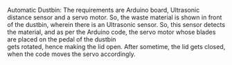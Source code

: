 Automatic Dustbin:
  The requirements are Arduino board, Ultrasonic distance sensor and a servo motor.
  So, the waste material is shown in front of the dustbin, wherein there is an Ultrasonic sensor.
  So, this sensor detects the material, and as per the Arduino code, the servo motor whose blades are placed on the pedal of the dustbin    
  gets rotated, hence making the lid open.
  After sometime, the lid gets closed, when the code moves the servo accordingly.
